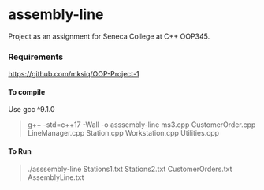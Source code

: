 # assembly-line
Project as an assignment for Seneca College at C++ OOP345.

### Requirements
https://github.com/mksiq/OOP-Project-1

#### To compile
Use gcc ^9.1.0
>  g++ -std=c++17 -Wall -o asssembly-line ms3.cpp CustomerOrder.cpp LineManager.cpp Station.cpp Workstation.cpp Utilities.cpp

#### To Run
> ./asssembly-line Stations1.txt Stations2.txt CustomerOrders.txt AssemblyLine.txt
